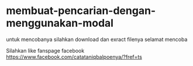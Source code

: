 # membuat-pencarian-dengan-menggunakan-modal

untuk mencobanya silahkan download dan exract filenya
selamat mencoba

Silahkan like fanspage facebook
https://www.facebook.com/catataniqbalpoenya/?fref=ts

